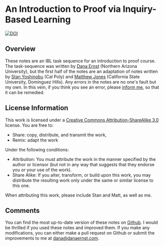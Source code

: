 # An Introduction to Proof via Inquiry-Based Learning #

[![DOI](https://zenodo.org/badge/doi/10.5281/zenodo.10873.png)](http://dx.doi.org/10.5281/zenodo.10873)

## Overview
These notes are an IBL task sequence for an introduction to proof course. The task-sequence was written by [Dana Ernst](http://danaernst.com) (Northern Arizona University), but the first half of the notes are an adaptation of notes written by [Stan Yoshinobu](http://www.calpoly.edu/~styoshin/) (Cal Poly) and [Matthew Jones](http://www.csudh.edu/math/mjones/) (California State University, Dominguez Hills). Any errors in the notes are no one's fault but my own. In this vein, if you think you see an error, please [inform me](mailto:dana@danaernst.com), so that it can be remedied.

## License Information
This work is licensed under a [Creative Commons Attribution-ShareAlike 3.0](http://creativecommons.org/licenses/by-sa/3.0/us/) license.  You are free to:

* Share: copy, distribute, and transmit the work,
* Remix: adapt the work

Under the following conditions:

* Attribution: You must attribute the work in the manner specified by the author or licensor (but not in any way that suggests that they endorse you or your use of the work).
* Share Alike: If you alter, transform, or build upon this work, you may distribute the resulting work only under the same or similar license to this one.

When attributing this work, please include Stan and Matt, as well as me.

## Comments
You can find the most up-to-date version of these notes on [Github](https://github.com/dcernst/IBL-IntroToProof).  I would be thrilled if you used these notes and improved them.  If you make any modifications, you can either make a pull request on Github or submit the improvements to me at [dana@danaernst.com](dana@danaernst.com).
